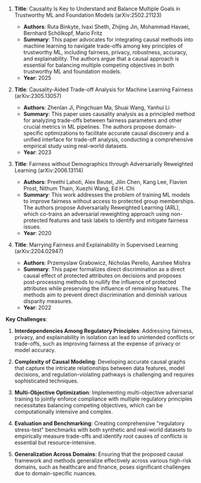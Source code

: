 1. **Title**: Causality Is Key to Understand and Balance Multiple Goals in Trustworthy ML and Foundation Models (arXiv:2502.21123)
   - **Authors**: Ruta Binkyte, Ivaxi Sheth, Zhijing Jin, Mohammad Havaei, Bernhard Schölkopf, Mario Fritz
   - **Summary**: This paper advocates for integrating causal methods into machine learning to navigate trade-offs among key principles of trustworthy ML, including fairness, privacy, robustness, accuracy, and explainability. The authors argue that a causal approach is essential for balancing multiple competing objectives in both trustworthy ML and foundation models.
   - **Year**: 2025

2. **Title**: Causality-Aided Trade-off Analysis for Machine Learning Fairness (arXiv:2305.13057)
   - **Authors**: Zhenlan Ji, Pingchuan Ma, Shuai Wang, Yanhui Li
   - **Summary**: This paper uses causality analysis as a principled method for analyzing trade-offs between fairness parameters and other crucial metrics in ML pipelines. The authors propose domain-specific optimizations to facilitate accurate causal discovery and a unified interface for trade-off analysis, conducting a comprehensive empirical study using real-world datasets.
   - **Year**: 2023

3. **Title**: Fairness without Demographics through Adversarially Reweighted Learning (arXiv:2006.13114)
   - **Authors**: Preethi Lahoti, Alex Beutel, Jilin Chen, Kang Lee, Flavien Prost, Nithum Thain, Xuezhi Wang, Ed H. Chi
   - **Summary**: This work addresses the problem of training ML models to improve fairness without access to protected group memberships. The authors propose Adversarially Reweighted Learning (ARL), which co-trains an adversarial reweighting approach using non-protected features and task labels to identify and mitigate fairness issues.
   - **Year**: 2020

4. **Title**: Marrying Fairness and Explainability in Supervised Learning (arXiv:2204.02947)
   - **Authors**: Przemyslaw Grabowicz, Nicholas Perello, Aarshee Mishra
   - **Summary**: This paper formalizes direct discrimination as a direct causal effect of protected attributes on decisions and proposes post-processing methods to nullify the influence of protected attributes while preserving the influence of remaining features. The methods aim to prevent direct discrimination and diminish various disparity measures.
   - **Year**: 2022

**Key Challenges**:

1. **Interdependencies Among Regulatory Principles**: Addressing fairness, privacy, and explainability in isolation can lead to unintended conflicts or trade-offs, such as improving fairness at the expense of privacy or model accuracy.

2. **Complexity of Causal Modeling**: Developing accurate causal graphs that capture the intricate relationships between data features, model decisions, and regulation-violating pathways is challenging and requires sophisticated techniques.

3. **Multi-Objective Optimization**: Implementing multi-objective adversarial training to jointly enforce compliance with multiple regulatory principles necessitates balancing competing objectives, which can be computationally intensive and complex.

4. **Evaluation and Benchmarking**: Creating comprehensive "regulatory stress-test" benchmarks with both synthetic and real-world datasets to empirically measure trade-offs and identify root causes of conflicts is essential but resource-intensive.

5. **Generalization Across Domains**: Ensuring that the proposed causal framework and methods generalize effectively across various high-risk domains, such as healthcare and finance, poses significant challenges due to domain-specific nuances. 